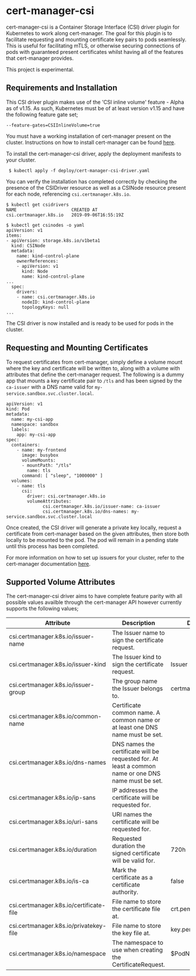 # cert-manager-csi

cert-manager-csi is a Container Storage Interface (CSI) driver plugin for
Kubernetes to work along cert-manager. The goal for this plugin is to facilitate
requesting and mounting certificate key pairs to pods seamlessly. This is useful
for facilitating mTLS, or otherwise securing connections of pods with guaranteed
present certificates whilst having all of the features that cert-manager
provides.

This project is experimental.

## Requirements and Installation

This CSI driver plugin makes use of the 'CSI inline volume' feature - Alpha as
of v1.15. As such, Kubernetes must be of at least version v1.15 and have the
following feature gate set;
```
--feature-gates=CSIInlineVolume=true
```

You must have a working installation of cert-manager present on the cluster.
Instructions on how to install cert-manager can be found
[here](https://docs.cert-manager.io/en/latest/getting-started/install/kubernetes.html).

To install the cert-manager-csi driver, apply the deployment manifests to your
cluster.

```
 $ kubectl apply -f deploy/cert-manager-csi-driver.yaml
```

You can verify the installation has completed correctly by checking the presence
of the CSIDriver resource as well as a CSINode resource present for each node,
referencing `csi.certmanager.k8s.io`.

```
$ kubectl get csidrivers
NAME                     CREATED AT
csi.certmanager.k8s.io   2019-09-06T16:55:19Z

$ kubectl get csinodes -o yaml
apiVersion: v1
items:
- apiVersion: storage.k8s.io/v1beta1
  kind: CSINode
  metadata:
    name: kind-control-plane
    ownerReferences:
    - apiVersion: v1
      kind: Node
      name: kind-control-plane
...
  spec:
    drivers:
    - name: csi.certmanager.k8s.io
      nodeID: kind-control-plane
      topologyKeys: null
...
```

The CSI driver is now installed and is ready to be used for pods in the cluster.

## Requesting and Mounting Certificates

To request certificates from cert-manager, simply define a volume mount where
the key and certificate will be written to, along with a volume with attributes
that define the cert-manager request. The following is a dummy app that mounts a
key certificate pair to `/tls` and has been signed by the `ca-issuer` with a
DNS name valid for `my-service.sandbox.svc.cluster.local`.

```
apiVersion: v1
kind: Pod
metadata:
  name: my-csi-app
  namespace: sandbox
  labels:
    app: my-csi-app
spec:
  containers:
    - name: my-frontend
      image: busybox
      volumeMounts:
      - mountPath: "/tls"
        name: tls
      command: [ "sleep", "1000000" ]
  volumes:
    - name: tls
      csi:
        driver: csi.certmanager.k8s.io
        volumeAttributes:
              csi.certmanager.k8s.io/issuer-name: ca-issuer
              csi.certmanager.k8s.io/dns-names: my-service.sandbox.svc.cluster.local
```

Once created, the CSI driver will generate a private key locally, request a
certificate from cert-manager based on the given attributes, then store both
locally to be mounted to the pod. The pod will remain in a pending state until
this process has been completed.

For more information on how to set up issuers for your cluster, refer to the
cert-manager documentation
[here](https://docs.cert-manager.io/en/latest/tasks/issuers/index.html).

## Supported Volume Attributes

The cert-manager-csi driver aims to have complete feature parity with all
possible values availble through the cert-manager API however currently supports
the following values;

| Attribute                               | Description                                                                                          | Default            | Example                        |
|-----------------------------------------|------------------------------------------------------------------------------------------------------|--------------------|--------------------------------|
| csi.certmanager.k8s.io/issuer-name      | The Issuer name to sign the certificate request.                                                     |                    | ca-issuer                      |
| csi.certmanager.k8s.io/issuer-kind      | The Issuer kind to sign the certificate request.                                                     | Issuer             | ClusterIssuer                  |
| csi.certmanager.k8s.io/issuer-group     | The group name the Issuer belongs to.                                                                | certmanager.k8s.io | out.of.tree.foo                |
| csi.certmanager.k8s.io/common-name      | Certificate common name. A common name or at least one DNS name must be set.                         |                    | my-cert.foo                    |
| csi.certmanager.k8s.io/dns-names        | DNS names the certificate will be requested for. At least a common name or one DNS name must be set. |                    | a.b.foo.com,c.d.foo.com        |
| csi.certmanager.k8s.io/ip-sans          | IP addresses the certificate will be requested for.                                                  |                    | 192.0.0.1,192.0.0.2            |
| csi.certmanager.k8s.io/uri-sans         | URI names the certificate will be requested for.                                                     |                    | spiffe://foo.bar.cluster.local |
| csi.certmanager.k8s.io/duration         | Requested duration the signed certificate will be valid for.                                         | 720h               | 1880h                          |
| csi.certmanager.k8s.io/is-ca            | Mark the certificate as a certificate authority.                                                     | false              | true                           |
| csi.certmanager.k8s.io/certificate-file | File name to store the certificate file at.                                                          | crt.pem            | bar/foo.crt                    |
| csi.certmanager.k8s.io/privatekey-file  | File name to store the key file at.                                                                  | key.pem            | bar/foo.key                    |
| csi.certmanager.k8s.io/namespace        | The namespace to use when creating the CertificateRequest.                                           | $PodNamespace      | my-namespace                   |
